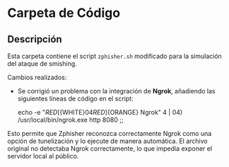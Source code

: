 # Carpeta de Código

## Descripción
Esta carpeta contiene el script `zphisher.sh` modificado para la simulación del ataque de smishing.

Cambios realizados:

- Se corrigió un problema con la integración de **Ngrok**, añadiendo las siguientes líneas de código en el script:
 
  echo -e "${RED}[${WHITE}04${RED}]${ORANGE} Ngrok"
  4 | 04)
      /usr/local/bin/ngrok.exe http 8080 ;;
	  
Esto permite que Zphisher reconozca correctamente Ngrok como una opción de tunelización y lo ejecute de manera automática.
El archivo original no detectaba Ngrok correctamente, lo que impedía exponer el servidor local al público.
